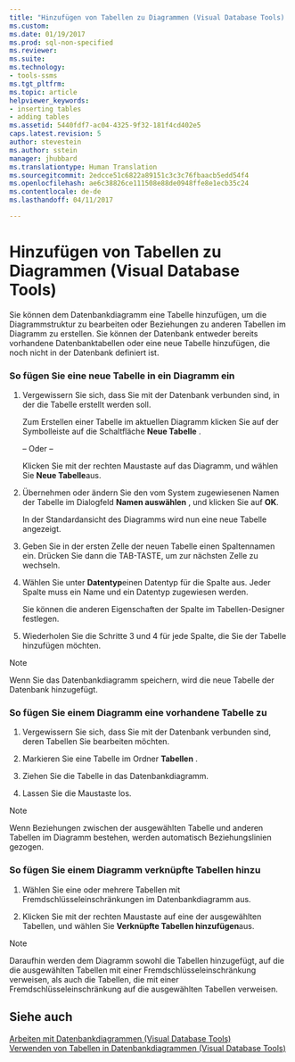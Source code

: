 ```yaml
---
title: "Hinzufügen von Tabellen zu Diagrammen (Visual Database Tools) | Microsoft-Dokumentation"
ms.custom: 
ms.date: 01/19/2017
ms.prod: sql-non-specified
ms.reviewer: 
ms.suite: 
ms.technology:
- tools-ssms
ms.tgt_pltfrm: 
ms.topic: article
helpviewer_keywords:
- inserting tables
- adding tables
ms.assetid: 5440fdf7-ac04-4325-9f32-181f4cd402e5
caps.latest.revision: 5
author: stevestein
ms.author: sstein
manager: jhubbard
ms.translationtype: Human Translation
ms.sourcegitcommit: 2edcce51c6822a89151c3c3c76fbaacb5edd54f4
ms.openlocfilehash: ae6c38826ce111508e88de0948ffe8e1ecb35c24
ms.contentlocale: de-de
ms.lasthandoff: 04/11/2017

---
```

# <a name="add-tables-to-diagrams-visual-database-tools"></a>Hinzufügen von Tabellen zu Diagrammen (Visual Database Tools)
Sie können dem Datenbankdiagramm eine Tabelle hinzufügen, um die Diagrammstruktur zu bearbeiten oder Beziehungen zu anderen Tabellen im Diagramm zu erstellen. Sie können der Datenbank entweder bereits vorhandene Datenbanktabellen oder eine neue Tabelle hinzufügen, die noch nicht in der Datenbank definiert ist.  
  
### <a name="to-insert-a-new-table-into-a-diagram"></a>So fügen Sie eine neue Tabelle in ein Diagramm ein  
  
1.  Vergewissern Sie sich, dass Sie mit der Datenbank verbunden sind, in der die Tabelle erstellt werden soll.  
  
    Zum Erstellen einer Tabelle im aktuellen Diagramm klicken Sie auf der Symbolleiste auf die Schaltfläche **Neue Tabelle** .  
  
    – Oder –  
  
    Klicken Sie mit der rechten Maustaste auf das Diagramm, und wählen Sie **Neue Tabelle**aus.  
  
2.  Übernehmen oder ändern Sie den vom System zugewiesenen Namen der Tabelle im Dialogfeld **Namen auswählen** , und klicken Sie auf **OK**.  
  
    In der Standardansicht des Diagramms wird nun eine neue Tabelle angezeigt.  
  
3.  Geben Sie in der ersten Zelle der neuen Tabelle einen Spaltennamen ein. Drücken Sie dann die TAB-TASTE, um zur nächsten Zelle zu wechseln.  
  
4.  Wählen Sie unter **Datentyp**einen Datentyp für die Spalte aus. Jeder Spalte muss ein Name und ein Datentyp zugewiesen werden.  
  
    Sie können die anderen Eigenschaften der Spalte im Tabellen-Designer festlegen.  
  
5.  Wiederholen Sie die Schritte 3 und 4 für jede Spalte, die Sie der Tabelle hinzufügen möchten.  
  
> [!NOTE]  
> Wenn Sie das Datenbankdiagramm speichern, wird die neue Tabelle der Datenbank hinzugefügt.  
  
### <a name="to-add-an-existing-table-to-a-diagram"></a>So fügen Sie einem Diagramm eine vorhandene Tabelle zu  
  
1.  Vergewissern Sie sich, dass Sie mit der Datenbank verbunden sind, deren Tabellen Sie bearbeiten möchten.  
  
2.  Markieren Sie eine Tabelle im Ordner **Tabellen** .  
  
3.  Ziehen Sie die Tabelle in das Datenbankdiagramm.  
  
4.  Lassen Sie die Maustaste los.  
  
> [!NOTE]  
> Wenn Beziehungen zwischen der ausgewählten Tabelle und anderen Tabellen im Diagramm bestehen, werden automatisch Beziehungslinien gezogen.  
  
### <a name="to-add-related-tables-to-a-diagram"></a>So fügen Sie einem Diagramm verknüpfte Tabellen hinzu  
  
1.  Wählen Sie eine oder mehrere Tabellen mit Fremdschlüsseleinschränkungen im Datenbankdiagramm aus.  
  
2.  Klicken Sie mit der rechten Maustaste auf eine der ausgewählten Tabellen, und wählen Sie **Verknüpfte Tabellen hinzufügen**aus.  
  
> [!NOTE]  
> Daraufhin werden dem Diagramm sowohl die Tabellen hinzugefügt, auf die die ausgewählten Tabellen mit einer Fremdschlüsseleinschränkung verweisen, als auch die Tabellen, die mit einer Fremdschlüsseleinschränkung auf die ausgewählten Tabellen verweisen.  
  
## <a name="see-also"></a>Siehe auch  
[Arbeiten mit Datenbankdiagrammen (Visual Database Tools)](../../ssms/visual-db-tools/work-with-database-diagrams-visual-database-tools.md)  
[Verwenden von Tabellen in Datenbankdiagrammen (Visual Database Tools)](../../ssms/visual-db-tools/work-with-tables-in-database-diagram-visual-database-tools.md)  
  

